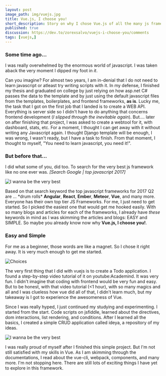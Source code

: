 ```yaml
---
layout: post
image_path: img/vuejs.jpg
title: Vue.js, I choose you!
short_description: Story on why I chose Vue.js of all the many js frameworks out there.
published: true
discussion: https://dev.to/zorexsalvo/vuejs-i-choose-you/comments
tags: [vuejs,]
---
```

### Some time ago...

I was really overwhelmed by the enormous world of javascript.
I was taken aback the very moment I dipped my foot in _it_.


Can you imagine? For almost two years, I am in-denial that I do
not need to learn javascript or atleast try writing scripts with it.
In my defense, I finished my thesis and graduated on college by just
relying on how asp.net C# passes the data to the template and by just
using the default javascript files from the templates, boilerplates,
and frontend frameworks, **as is**. Lucky me, the task that I got
on the first job that I landed is to create a WEB API. Everything is
server side so I didn't have to do anything that concerns frontend
development (_I slipped through the inevitable again_). But....
later on after finishing that project, I was asked to create a webtool
for it, with dashboard, stats, etc. For a moment, I thought I can get
away with it without writing any Javascript again. I thought Django
template will be enough, I was wrong, I wasn't ready, but I have a task
to finish. From that moment, I thought to myself, "You need to learn
javascript, you need it!".

### But before that...

I did what some of you, did too. To search for the very best js framework
like no one ever was. _[Search Google | top javascript 2017]_

<div class="center">
<img src="{{ site.baseurl }}/img/iwannabe.jpg" style="height: auto; max-width: 70%;" alt="I wanna be the very best">
</div>

Based on that search keyword the top javascript frameworks for 2017 Q2 are ... \*drum rolls\*
**Angular**, **React**, **Ember**, **Meteor**, **Vue**, and many more. Everyone has their
own top tier JS Frameworks. For me, I just need to get started. So I picked the easiest
one that would get me hooked easily. With so many blogs and articles for each of the
frameworks, I already have _these_ keywords in mind as I was skimming the articles and blogs:
EASY and SIMPLE. So maybe you already know now why **Vue.js, I choose you!**.


### Easy and Simple
For me as a beginner, those words are like a magnet. So I chose it right away.
It is very much enough to get me started.

<div class="center">
<img src="{{ site.baseurl }}/img/choosejs.png" style="height: auto; max-width: 70%;" alt="Choices">
</div>

The very first thing that I did with vuejs is to create a Todo application. I found a step-by-step
video tutorial of it on youtube:Academind. It was very fun. I didn't imagine that coding with frontend would
be very fun and easy. But to be honest, with that video tutorial (<1 hour), with so many magics and all and
I was clueless how vue did all of that, I didn't learn much, but my takeaway is I got to experience the awesomeness of Vue.


Since I was really hyped, I just continued my studying and experimenting. I started from the start.
Code scripts on jsfiddle, learned about the directives, dom interactions, list rendering, and
conditions. After I learned all the basics, I created a simple CRUD application called ideya,
a repository of my ideas. 

<div class="center">
<img src="{{ site.baseurl }}/img/ideya.png" style="height: auto; max-width: 100%;" alt="I wanna be the very best">
</div>

I was really proud of myself after I finished this simple project. But I'm not still satisfied
with my skills in Vue. As I am skimming through the documentations, I read about the vue-cli,
webpack, components, and many more. I'm not stopping here. There are still lots of exciting
things I have yet to explore in this framework.
